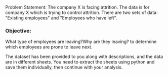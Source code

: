 Problem Statement: The company X is facing attrition. The data is for company X which is trying to control attrition. There are two sets of data: "Existing employees" and "Employees who have left". 


### Objective:

What type of employees are leaving?Why are they leaving? to determine which employees are prone to leave next.


The dataset has been provided to you along with descriptions, and the data are in different sheets. You need to extract the sheets using python and save them individually, then continue with your analysis.
